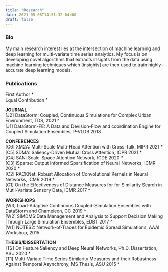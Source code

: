```yaml
---
title: "Research"
date: 2021-05-08T14:51:32-04:00
draft: false
---
```


### Bio
My main research interest lies at the intersection of machine learning and deep
learning for multi-variate time series analytics. My focus is on developing
novel algorithms that extracts insights from the data using machine learning
techniques which [insights] are then used to train highly-accurate deep learning
models.

### Publications
First Author * </span>\
Equal Contribution ^

**JOURNAL**
\
[J2] DataStorm: Coupled, Continuous Simulations for Complex Urban Environment, TDS, 2021 ^
\
[J1] DataStorm-FE: A Data and Devision-Flow and coordination Engine for Coupled Simulation Ensembles, P-VLDB 2018

**CONFERENCES**
\
[C6] XM2A: Multi-Scale Multi-Head Attention with Cross-Talk, MIPR 2021 *
\
[C5] SDMA: Saliency-Driven Mutual Cross Attention, ICPR 2021 *
\
[C4] SAN: Scale-Space Attention Network, ICDE 2020 *
\
[C3] iSparse: Output Informed Sparsification of Neural Networks, ICMR 2020 *
\
[C2] RACKNet: Robust Allocation of Convolutional Kernels in Neural Networks, ICMR 2019 *
\
[C1] On the Effectiveness of Distance Measures for for Similarity Search in Mutli-Variate
Sensory Data, ICMR 2017 ^

**WORKSHOPS**
\
[W3] Load-Adaptive Continuous Coupled-Simulation Ensembles with DataStorm and Chameleon, CC 2019 ^
\
[W2] SIMDMS:Data Management and Analysis to Support Decision Making Through Large
Simulation Ensembles, EDBT 2017 ^
\
[W1] NOTES2: Network-of-Traces for Epidemic Spread Simulations, AAAI Workshop, 2015

**THESIS/DISSERTATION**
\
[T2] On Feature Saliency and Deep Neural Networks, Ph.D. Dissertation, ASU 2020 *
\
[T1] Multi-Variate Time Series Similarity Measures and their Robustness Against Temporal Asynchrony, MS Thesis, ASU 2015 *
